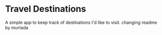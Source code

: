 # Travel Destinations

A simple app to keep track of destinations I'd like to visit.
changing readme by murtada

